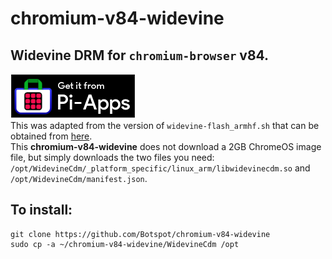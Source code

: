 # chromium-v84-widevine
## Widevine DRM for `chromium-browser` v84.
[![badge](https://github.com/Botspot/pi-apps/blob/master/icons/badge.png?raw=true)](https://github.com/Botspot/pi-apps)  
This was adapted from the version of `widevine-flash_armhf.sh` that can be obtained from [here](https://gist.github.com/ruario/19a28d98d29d34ec9b184c42e5f8bf29#file-widevine-flash_armhf-sh).  
This **chromium-v84-widevine** does not download a 2GB ChromeOS image file, but simply downloads the two files you need: `/opt/WidevineCdm/_platform_specific/linux_arm/libwidevinecdm.so` and `/opt/WidevineCdm/manifest.json`.  

## To install: 
```
git clone https://github.com/Botspot/chromium-v84-widevine
sudo cp -a ~/chromium-v84-widevine/WidevineCdm /opt
```
